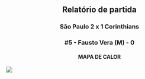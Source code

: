 <h2 style="text-align: center;">Relatório de partida</h3>

<h3 style="text-align: center;">São Paulo 2 x 1 Corinthians</h3>

<h3 style="text-align: center;">#5 - Fausto Vera (M) - 0</h3>

<h4 style="text-align: center;">MAPA DE CALOR</h3>
<img src=heatmaps/11067371_930690.png>